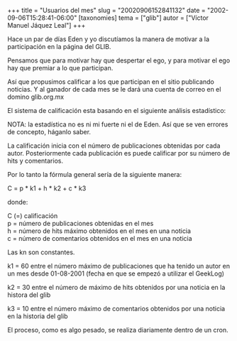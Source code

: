 +++
title = "Usuarios del mes"
slug = "20020906152841132"
date = "2002-09-06T15:28:41-06:00"
[taxonomies]
tema = ["glib"]
autor = ["Víctor Manuel Jáquez Leal"]
+++

Hace un par de días Eden y yo discutíamos la manera de motivar a la
participación en la página del GLIB.

Pensamos que para motivar hay que despertar el ego, y para motivar el
ego hay que premiar a lo que participan.

Así que propusimos calificar a los que participan en el sitio publicando
noticias. Y al ganador de cada mes se le dará una cuenta de correo en el
domino glib.org.mx

<!-- more -->
El sistema de calificación esta basando en el siguiente análisis
estadístico:

NOTA: la estadística no es ni mi fuerte ni el de Eden. Así que se ven
errores de concepto, háganlo saber.

La calificación inicia con el número de publicaciones obtenidas por cada
autor. Posteriormente cada publicación es puede calificar por su número
de hits y comentarios.

Por lo tanto la fórmula general sería de la siguiente manera:

C = p \* k1 + h \* k2 + c \* k3

donde:

C (=) calificación  
p = número de publicaciones obtenidas en el mes  
h = número de hits máximo obtenidos en el mes en una noticia  
c = número de comentarios obtenidos en el mes en una noticia  

Las kn son constantes.

k1 = 60 entre el número máximo de publicaciones que ha tenido un autor
en un mes desde 01-08-2001 (fecha en que se empezó a utilizar el
GeekLog)

k2 = 30 entre el número de máximo de hits obtenidos por una noticia en
la histora del glib

k3 = 10 entre el número máximo de comentarios obtenidos por una noticia
en la historia del glib

El proceso, como es algo pesado, se realiza diariamente dentro de un
cron.

